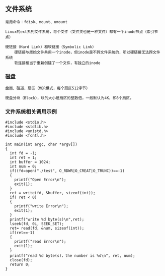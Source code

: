 
## 文件系统

    常用命令：fdisk、mount、umount
    
    Linux的ext系列文件系统，每个文件（文件夹也是一种文件）都有一个inode节点（索引节点）
    
    硬链接（Hard Link）和软链接（Symbolic Link）
        硬链接与原始文件共用一个inode，但inode是不跨文件系统的，所以硬链接无法跨文件系统
        软连接相当于重新创建了一个文件，有独立的inode
                          
### 磁盘

    盘面、磁道、扇区（MBR模式，每个扇区512字节）
    
    硬盘分块（Block），块的大小是扇区的整数倍，一般默认为4K，即8个扇区。

### 文件系统相关调用示例
```
#include <stdio.h>
#include <stdlib.h>
#include <unistd.h>
#include <fcntl.h>

int main(int argc, char *argv[])
{
  int fd = -1;
  int ret = 1;
  int buffer = 1024;
  int num = 0;
  if((fd=open("./test", O_RDWR|O_CREAT|O_TRUNC))==-1)
  {
    printf("Open Error\n");
    exit(1);
  }
  ret = write(fd, &buffer, sizeof(int));
  if( ret < 0)
  {
    printf("write Error\n");
    exit(1);
  }
  printf("write %d byte(s)\n",ret);
  lseek(fd, 0L, SEEK_SET);
  ret= read(fd, &num, sizeof(int));
  if(ret==-1)
  {
    printf("read Error\n");
    exit(1);
  }
  printf("read %d byte(s)，the number is %d\n", ret, num);
  close(fd);
  return 0;
}
```